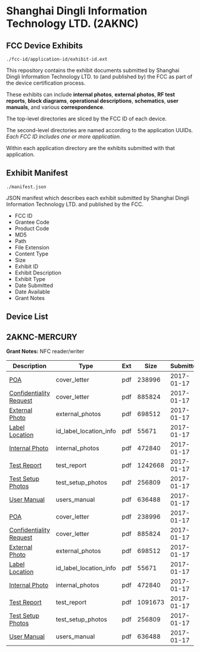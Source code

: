 # Shanghai Dingli Information Technology LTD. (2AKNC)
## FCC Device Exhibits

```
./fcc-id/application-id/exhibit-id.ext
```

This repository contains the exhibit documents submitted by Shanghai Dingli Information Technology LTD. to (and published by) the FCC as part of the device certification process.

These exhibits can include **internal photos**, **external photos**, **RF test reports**, **block diagrams**, **operational descriptions**, **schematics**, **user manuals**, and various **correspondence**.

The top-level directories are sliced by the FCC ID of each device.

The second-level directories are named according to the application UUIDs. *Each FCC ID includes one or more application.*

Within each application directory are the exhibits submitted with that application. 

## Exhibit Manifest

```
./manifest.json
```

JSON manifest which describes each exhibit submitted by Shanghai Dingli Information Technology LTD. and published by the FCC.

- FCC ID
- Grantee Code
- Product Code
- MD5
- Path
- File Extension
- Content Type
- Size
- Exhibit ID
- Exhibit Description
- Exhibit Type
- Date Submitted
- Date Available
- Grant Notes

## Device List
## 2AKNC-MERCURY
**Grant Notes:** NFC reader/writer

| Description | Type | Ext | Size | Submitted | Available |
| ----------- | ---- | --- | ---- | --------- | --------- |
| [POA](2AKNC-MERCURY/2ae92e5f016b78f1cc0342dec3fac94b/3261462.pdf) | cover_letter | pdf | 238996 | 2017-01-17 | 2017-01-17 |
| [Confidentiality Request](2AKNC-MERCURY/2ae92e5f016b78f1cc0342dec3fac94b/3261463.pdf) | cover_letter | pdf | 885824 | 2017-01-17 | 2017-01-17 |
| [External Photo](2AKNC-MERCURY/2ae92e5f016b78f1cc0342dec3fac94b/3261459.pdf) | external_photos | pdf | 698512 | 2017-01-17 | 2017-01-17 |
| [Label Location](2AKNC-MERCURY/2ae92e5f016b78f1cc0342dec3fac94b/3261461.pdf) | id_label_location_info | pdf | 55671 | 2017-01-17 | 2017-01-17 |
| [Internal Photo](2AKNC-MERCURY/2ae92e5f016b78f1cc0342dec3fac94b/3261460.pdf) | internal_photos | pdf | 472840 | 2017-01-17 | 2017-01-17 |
| [Test Report](2AKNC-MERCURY/2ae92e5f016b78f1cc0342dec3fac94b/3261466.pdf) | test_report | pdf | 1242668 | 2017-01-17 | 2017-01-17 |
| [Test Setup Photos](2AKNC-MERCURY/2ae92e5f016b78f1cc0342dec3fac94b/3261464.pdf) | test_setup_photos | pdf | 256809 | 2017-01-17 | 2017-01-17 |
| [User Manual](2AKNC-MERCURY/2ae92e5f016b78f1cc0342dec3fac94b/3261465.pdf) | users_manual | pdf | 636488 | 2017-01-17 | 2017-01-17 |
| [POA](2AKNC-MERCURY/c11c4482c6cddd1d9536431be8fe2b53/3261462.pdf) | cover_letter | pdf | 238996 | 2017-01-17 | 2017-01-17 |
| [Confidentiality Request](2AKNC-MERCURY/c11c4482c6cddd1d9536431be8fe2b53/3261463.pdf) | cover_letter | pdf | 885824 | 2017-01-17 | 2017-01-17 |
| [External Photo](2AKNC-MERCURY/c11c4482c6cddd1d9536431be8fe2b53/3261459.pdf) | external_photos | pdf | 698512 | 2017-01-17 | 2017-01-17 |
| [Label Location](2AKNC-MERCURY/c11c4482c6cddd1d9536431be8fe2b53/3261461.pdf) | id_label_location_info | pdf | 55671 | 2017-01-17 | 2017-01-17 |
| [Internal Photo](2AKNC-MERCURY/c11c4482c6cddd1d9536431be8fe2b53/3261460.pdf) | internal_photos | pdf | 472840 | 2017-01-17 | 2017-01-17 |
| [Test Report](2AKNC-MERCURY/c11c4482c6cddd1d9536431be8fe2b53/3261507.pdf) | test_report | pdf | 1091673 | 2017-01-17 | 2017-01-17 |
| [Test Setup Photos](2AKNC-MERCURY/c11c4482c6cddd1d9536431be8fe2b53/3261464.pdf) | test_setup_photos | pdf | 256809 | 2017-01-17 | 2017-01-17 |
| [User Manual](2AKNC-MERCURY/c11c4482c6cddd1d9536431be8fe2b53/3261465.pdf) | users_manual | pdf | 636488 | 2017-01-17 | 2017-01-17 |
